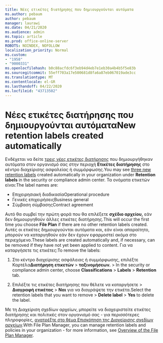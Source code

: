 ```yaml
---
title: Νέες ετικέτες διατήρησης που δημιουργούνται αυτόματα
ms.author: pebaum
author: pebaum
manager: laurawi
ms.date: 04/21/2020
ms.audience: admin
ms.topic: article
ms.prod: office-online-server
ROBOTS: NOINDEX, NOFOLLOW
localization_priority: Normal
ms.custom:
- "1958"
- "9000331"
ms.openlocfilehash: b0c88acfdc6f3eb94d4eb7e1eb30a4b4b5f5e83b
ms.sourcegitcommit: 55eff703a17e500681d8fa6a87eb067019ade3cc
ms.translationtype: MT
ms.contentlocale: el-GR
ms.lasthandoff: 04/22/2020
ms.locfileid: "43713502"
---
```

# <a name="new-retention-labels-created-automatically"></a><span data-ttu-id="55bf4-102">Νέες ετικέτες διατήρησης που δημιουργούνται αυτόματα</span><span class="sxs-lookup"><span data-stu-id="55bf4-102">New retention labels created automatically</span></span>

<span data-ttu-id="55bf4-103">Ενδέχεται να δείτε [τρεις νέες ετικέτες διατήρησης](https://docs.microsoft.com/office365/securitycompliance/file-plan-manager#default-retention-labels-and-label-policy) που δημιουργήθηκαν αυτόματα στον οργανισμό σας στην περιοχή **Ετικέτες διατήρησης** στο κέντρο διαχείρισης ασφαλείας ή συμμόρφωσης.</span><span class="sxs-lookup"><span data-stu-id="55bf4-103">You may see [three new retention labels](https://docs.microsoft.com/office365/securitycompliance/file-plan-manager#default-retention-labels-and-label-policy) created automatically in your organization under **Retention labels** in the security or compliance admin center.</span></span> <span data-ttu-id="55bf4-104">Τα ονόματα ετικετών είναι:</span><span class="sxs-lookup"><span data-stu-id="55bf4-104">The label names are:</span></span>

- <span data-ttu-id="55bf4-105">Επιχειρησιακή διαδικασία</span><span class="sxs-lookup"><span data-stu-id="55bf4-105">Operational procedure</span></span>
- <span data-ttu-id="55bf4-106">Γενικές επιχειρήσεις</span><span class="sxs-lookup"><span data-stu-id="55bf4-106">Business general</span></span>
- <span data-ttu-id="55bf4-107">Σύμβαση σύμβασης</span><span class="sxs-lookup"><span data-stu-id="55bf4-107">Contract agreement</span></span>

<span data-ttu-id="55bf4-108">Αυτό θα συμβεί την πρώτη φορά που θα επιλέξετε **σχέδιο αρχείου,** εάν δεν δημιουργηθούν άλλες ετικέτες διατήρησης.</span><span class="sxs-lookup"><span data-stu-id="55bf4-108">This will occur the first time you choose **File Plan** if there are no other retention labels created.</span></span> <span data-ttu-id="55bf4-109">Αυτές οι ετικέτες δημιουργούνται αυτόματα και, εάν είναι απαραίτητο, μπορούν να καταργηθούν εάν δεν έχουν εφαρμοστεί ακόμα στο περιεχόμενο.</span><span class="sxs-lookup"><span data-stu-id="55bf4-109">These labels are created automatically and, if necessary, can be removed if they have not yet been applied to content.</span></span> <span data-ttu-id="55bf4-110">Για να καταργήσετε τις ετικέτες:</span><span class="sxs-lookup"><span data-stu-id="55bf4-110">To remove the labels:</span></span>

1. <span data-ttu-id="55bf4-111">Στο κέντρο διαχείρισης ασφάλειας ή συμμόρφωσης, επιλέξτε Καρτέλα**Διατήρηση** **ετικετών** >  **ταξινομήσεων.** > </span><span class="sxs-lookup"><span data-stu-id="55bf4-111">In the security or compliance admin center, choose **Classifications** > **Labels** > **Retention** tab.</span></span>

1. <span data-ttu-id="55bf4-112">Επιλέξτε τις ετικέτες διατήρησης που θέλετε να καταργήσετε > **Διαγραφή ετικέτας** > **Ναι** για να διαγράψετε την ετικέτα.</span><span class="sxs-lookup"><span data-stu-id="55bf4-112">Select the retention labels that you want to remove > **Delete label** > **Yes** to delete the label.</span></span>

<span data-ttu-id="55bf4-113">Με τη Διαχείριση σχεδίων αρχείων, μπορείτε να διαχειριστείτε ετικέτες διατήρησης και πολιτικές στον οργανισμό σας - για περισσότερες πληροφορίες, [ανατρέξτε στο θέμα Επισκόπηση της Διαχείρισης σχεδίων αρχείων](https://docs.microsoft.com/office365/securitycompliance/file-plan-manager).</span><span class="sxs-lookup"><span data-stu-id="55bf4-113">With File Plan Manager, you can manage retention labels and policies in your organization - for more information, see [Overview of the File Plan Manager](https://docs.microsoft.com/office365/securitycompliance/file-plan-manager).</span></span>
